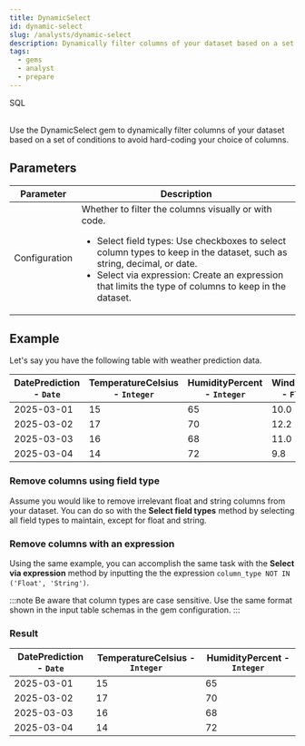 ```yaml
---
title: DynamicSelect
id: dynamic-select
slug: /analysts/dynamic-select
description: Dynamically filter columns of your dataset based on a set of conditions
tags:
  - gems
  - analyst
  - prepare
---
```


<span class="badge">SQL</span><br/><br/>

Use the DynamicSelect gem to dynamically filter columns of your dataset based on a set of conditions to avoid hard-coding your choice of columns.

## Parameters

| Parameter     | Description                                                                                                                                                                                                                                                                                                              |
| ------------- | ------------------------------------------------------------------------------------------------------------------------------------------------------------------------------------------------------------------------------------------------------------------------------------------------------------------------ |
| Configuration | Whether to filter the columns visually or with code.<ul class="table-list"><li>Select field types: Use checkboxes to select column types to keep in the dataset, such as string, decimal, or date.</li><li>Select via expression: Create an expression that limits the type of columns to keep in the dataset.</li></ul> |

## Example

Let's say you have the following table with weather prediction data.

<div class="table-example">

| DatePrediction - `Date` | TemperatureCelsius - `Integer` | HumidityPercent - `Integer` | WindSpeed - `Float` | Condition - `String` |
| ----------------------- | ------------------------------ | --------------------------- | ------------------- | -------------------- |
| 2025-03-01              | 15                             | 65                          | 10.0                | Sunny                |
| 2025-03-02              | 17                             | 70                          | 12.2                | Cloudy               |
| 2025-03-03              | 16                             | 68                          | 11.0                | Rainy                |
| 2025-03-04              | 14                             | 72                          | 9.8                 | Sunny                |

</div>

### Remove columns using field type

Assume you would like to remove irrelevant float and string columns from your dataset. You can do so with the **Select field types** method by selecting all field types to maintain, except for float and string.

### Remove columns with an expression

Using the same example, you can accomplish the same task with the **Select via expression** method by inputting the the expression `column_type NOT IN ('Float', 'String')`.

:::note
Be aware that column types are case sensitive. Use the same format shown in the input table schemas in the gem configuration.
:::

### Result

<div class="table-example">

| DatePrediction - `Date` | TemperatureCelsius - `Integer` | HumidityPercent - `Integer` |
| ----------------------- | ------------------------------ | --------------------------- |
| 2025-03-01              | 15                             | 65                          |
| 2025-03-02              | 17                             | 70                          |
| 2025-03-03              | 16                             | 68                          |
| 2025-03-04              | 14                             | 72                          |

</div>
